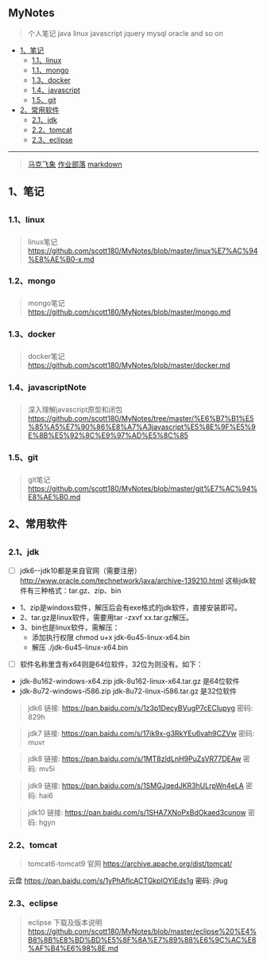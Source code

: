 ## MyNotes
> 个人笔记
java  linux  javascript  jquery  mysql oracle and so on
  
*   [1、笔记](#note)
    *   [1.1、linux](#linuxNote)
    *   [1.1、mongo](#mongoNote)
    *   [1.3、docker](#dockerNote)
    *   [1.4、javascript](#javascriptNote)
    *   [1.5、git](#gitNote)
*   [2、常用软件](#commonSoft)
    *   [2.1、jdk](#jdkSoft)
    *   [2.2、tomcat](#tomcatSoft)
    *   [2.3、eclipse](#eclipse)
    
*****************************************************************

> [马克飞象]( https://maxiang.io )      [作业部落]( https://www.zybuluo.com/mdeditor )    [markdown]( https://jbt.github.io/markdown-editor/ )


## 1、笔记 <h2 id="note"></h2>

###  1.1、linux <h3 id="linuxNote"></h3>
> linux笔记 
https://github.com/scott180/MyNotes/blob/master/linux%E7%AC%94%E8%AE%B0-x.md

###  1.2、mongo <h3 id="mongoNote"></h3>
> mongo笔记 
https://github.com/scott180/MyNotes/blob/master/mongo.md


###  1.3、docker <h3 id="dockerNote"></h3>
> docker笔记 
https://github.com/scott180/MyNotes/blob/master/docker.md

###  1.4、javascriptNote <h3 id="javascriptNote"></h3>
> 深入理解javascript原型和闭包
https://github.com/scott180/MyNotes/tree/master/%E6%B7%B1%E5%85%A5%E7%90%86%E8%A7%A3javascript%E5%8E%9F%E5%9E%8B%E5%92%8C%E9%97%AD%E5%8C%85

###  1.5、git <h3 id="gitNote"></h3>
> git笔记 
https://github.com/scott180/MyNotes/blob/master/git%E7%AC%94%E8%AE%B0.md
	
	
## 2、常用软件 <h2 id="commonSoft"></h2>
<h3 id="jdkSoft"></h3>

### 2.1、jdk 

- [ ] jdk6--jdk10都是来自官网（需要注册）
http://www.oracle.com/technetwork/java/archive-139210.html
这些jdk软件有三种格式：tar.gz、zip、bin
- 1、zip是windoxs软件，解压后会有exe格式的jdk软件，直接安装即可。
- 2、tar.gz是linux软件，需要用tar -zxvf xx.tar.gz解压。
- 3、bin也是linux软件，需解压：
   - 添加执行权限 
    chmod u+x jdk-6u45-linux-x64.bin
   - 解压 
    ./jdk-6u45-linux-x64.bin
    
- [ ] 软件名称里含有x64则是64位软件，32位为则没有。如下：
- jdk-8u162-windows-x64.zip  jdk-8u162-linux-x64.tar.gz  是64位软件
- jdk-8u72-windows-i586.zip jdk-8u72-linux-i586.tar.gz   是32位软件

>  jdk6 链接: https://pan.baidu.com/s/1z3p1DecyBVugP7cECIupyg 密码: 829h

>  jdk7 链接: https://pan.baidu.com/s/17ik9x-g3RkYEu6vah9CZVw 密码: muvr

>  jdk8 链接: https://pan.baidu.com/s/1MT8zldLnH9PuZsVR77DEAw 密码: mv5i

>  jdk9 链接: https://pan.baidu.com/s/1SMGJqedJKR3hULrpWn4eLA 密码: hai6

>  jdk10 链接: https://pan.baidu.com/s/1SHA7XNoPxBdOkaed3cunow 密码: hgyn

<h3 id="tomcatSoft"></h3>

### 2.2、tomcat
> tomcat6-tomcat9 
官网 https://archive.apache.org/dist/tomcat/

云盘 https://pan.baidu.com/s/1yPhAfIcACTGkpIOYlEds1g 密码: j9ug


<h3 id="eclipse"></h3>

### 2.3、eclipse
> eclipse 下载及版本说明
https://github.com/scott180/MyNotes/blob/master/eclipse%20%E4%B8%8B%E8%BD%BD%E5%8F%8A%E7%89%88%E6%9C%AC%E8%AF%B4%E6%98%8E.md

